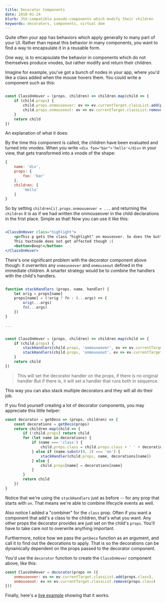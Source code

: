 ```yaml
---
title: Decorator Components
date: 2018-01-24
blurb: JSX-compatible pseudo-components which modify their children
keywords: decorators, components, virtual dom
---
```


Quite often your app has behaviors which apply generally to many part of your UI.
Rather than repeat this behavior in many components, you want to find a way to encapsulate
it in a reusable form.

One way, is to encapsulate the behavior in components which do not themselves produce vnodes,
but rather modify and return their children.

Imagine for example, you've got a bunch of nodes in your app, where you'd like a class added
when the mouse hovers them. You could write a component such as this:

```js

const ClassOnHover = (props, children) => children.map(child => {
    if (child.props) {
        child.props.onmouseover: ev => ev.currentTarget.classList.add(props.class)
        child.props.onmouseout: ev => ev.currentTarget.classList.remove(props.class)
    }
    return child
})

```

An explanation of what it does:

By the time this component is called, the children have been evaluated and turned into
vnodes. When you write `<div foo="bar">'hello'</div>` in your view, that gets transformed into a
vnode of the shape: 

```js
{
    name: 'div',
    props: {
        foo: 'bar'
    },
    children: [
        'Hello'
    ]
}
```

So by setting `children[i].props.onmouseover = ...` and returning the `children` it is as if
we had written the onmouseover in the child declarations in the frist place. Simple as that!
Now you can use it like this:

```jsx

<ClassOnHover class="highlight">
    <p>This p gets the class "highlight" on mouseover. So does the button below</p>
    This textnode does not get affected though :(
    <button>Boop!</button>
</ClassOnHover>

```

There's one significant problem with the decorator component above though: it *overwrites* any
`onmouseover` and `onmouseout` defined in the immediate children. A smarter strategy would be
to *combine* the handlers with the child's handlers.

```jsx

function stackHandlers (props, name, handler) {
    let orig = props[name]
    props[name] = (!orig ? fn : (...args) => {
        orig(...args)
        fn(...args)
    })
}

...


const ClassOnHover = (props, children) => children.map(child => {
    if (child.props) {
        stackHandlers(child.props, 'onmouseover', ev => ev.currentTarget.classList.add(props.class))
        stackHandlers(child.props, 'onmouseout', ev => ev.currentTarget.classList.add(props.class))
    }
    return child
})


```

> This will set the decorator handler on the props, if there is no original handler
> But if there is, it will set a handler that runs both in sequence.

This way you can also stack multiple decorators and they will all do their job.

If you find yourself creating a lot of decorator components, you may appreciate this
little helper:

```js
const decorator = getDeco => (props, children) => {
    const decorations = getDeco(props)
    return children.map(child => {
        if (!child.props) return child
        for (let name in decorations) {
            if (name === 'class') {
                child.props.class = child.props.class + ' ' + decorations.class
            } else if (name.substr(0, 2) === 'on') {
                stackHandler(child.props, name, decorations[name])
            } else {
                child.props[name] = decorations[name]
            }
        }
        return child
    })
}
```

Notice that we're using the `stackHandlers` just as before -- for any prop that starts
with `on`. That means we're able to combine lifecycle events as well. 

Also notice I added a "combiner" for the `class` prop. Often if you want a component
that add's a class to the children, that's what you want.
Any other props the decorator provides are just set on the child's `props`. You'll
have to take care not to overwrite anything important.

Furthermore, notice how we pass the `getDeco` function as an argument, and call it
to find out the decorations to apply. That is so the decorations can be dynamically
dependent on the props passed to the decorator component. 

You'd use the `decorator` function to create the `ClassOnHover` component above, like
this:

```js
const ClassOnHover = decorator(props => ({
    onmouseover: ev => ev.currentTarget.classList.add(props.class),
    onmouseout: ev => ev.currentTarget.classList.remove(props.class)
}))
```

Finally, here's a [live example](https://codepen.io/zaceno/pen/vpwVmp?editors=0010) showing that it works.